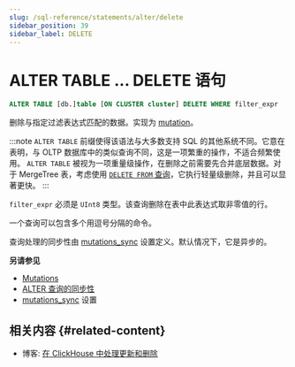 ```yaml
---
slug: /sql-reference/statements/alter/delete
sidebar_position: 39
sidebar_label: DELETE
---
```



# ALTER TABLE ... DELETE 语句

``` sql
ALTER TABLE [db.]table [ON CLUSTER cluster] DELETE WHERE filter_expr
```

删除与指定过滤表达式匹配的数据。实现为 [mutation](/sql-reference/statements/alter/index.md#mutations)。

:::note
`ALTER TABLE` 前缀使得该语法与大多数支持 SQL 的其他系统不同。它意在表明，与 OLTP 数据库中的类似查询不同，这是一项繁重的操作，不适合频繁使用。 `ALTER TABLE` 被视为一项重量级操作，在删除之前需要先合并底层数据。对于 MergeTree 表，考虑使用 [`DELETE FROM` 查询](/sql-reference/statements/delete.md)，它执行轻量级删除，并且可以显著更快。
:::

`filter_expr` 必须是 `UInt8` 类型。该查询删除在表中此表达式取非零值的行。

一个查询可以包含多个用逗号分隔的命令。

查询处理的同步性由 [mutations_sync](/operations/settings/settings.md/#mutations_sync) 设置定义。默认情况下，它是异步的。

**另请参见**

- [Mutations](/sql-reference/statements/alter/index.md#mutations)
- [ALTER 查询的同步性](/sql-reference/statements/alter/index.md#synchronicity-of-alter-queries)
- [mutations_sync](/operations/settings/settings.md/#mutations_sync) 设置

## 相关内容 {#related-content}

- 博客: [在 ClickHouse 中处理更新和删除](https://clickhouse.com/blog/handling-updates-and-deletes-in-clickhouse)

